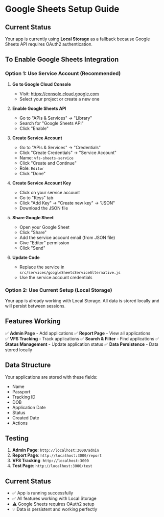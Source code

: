 # Google Sheets Setup Guide

## Current Status
Your app is currently using **Local Storage** as a fallback because Google Sheets API requires OAuth2 authentication.

## To Enable Google Sheets Integration

### Option 1: Use Service Account (Recommended)

1. **Go to Google Cloud Console**
   - Visit: https://console.cloud.google.com
   - Select your project or create a new one

2. **Enable Google Sheets API**
   - Go to "APIs & Services" → "Library"
   - Search for "Google Sheets API"
   - Click "Enable"

3. **Create Service Account**
   - Go to "APIs & Services" → "Credentials"
   - Click "Create Credentials" → "Service Account"
   - Name: `vfs-sheets-service`
   - Click "Create and Continue"
   - Role: `Editor`
   - Click "Done"

4. **Create Service Account Key**
   - Click on your service account
   - Go to "Keys" tab
   - Click "Add Key" → "Create new key" → "JSON"
   - Download the JSON file

5. **Share Google Sheet**
   - Open your Google Sheet
   - Click "Share"
   - Add the service account email (from JSON file)
   - Give "Editor" permission
   - Click "Send"

6. **Update Code**
   - Replace the service in `src/services/googleSheetsServiceAlternative.js`
   - Use the service account credentials

### Option 2: Use Current Setup (Local Storage)

Your app is already working with Local Storage. All data is stored locally and will persist between sessions.

## Features Working

✅ **Admin Page** - Add applications
✅ **Report Page** - View all applications  
✅ **VFS Tracking** - Track applications
✅ **Search & Filter** - Find applications
✅ **Status Management** - Update application status
✅ **Data Persistence** - Data stored locally

## Data Structure

Your applications are stored with these fields:
- Name
- Passport
- Tracking ID
- DOB
- Application Date
- Status
- Created Date
- Actions

## Testing

1. **Admin Page**: `http://localhost:3000/admin`
2. **Report Page**: `http://localhost:3000/report`
3. **VFS Tracking**: `http://localhost:3000`
4. **Test Page**: `http://localhost:3000/test`

## Current Status
- ✅ App is running successfully
- ✅ All features working with Local Storage
- ⚠️ Google Sheets requires OAuth2 setup
- 💡 Data is persistent and working perfectly